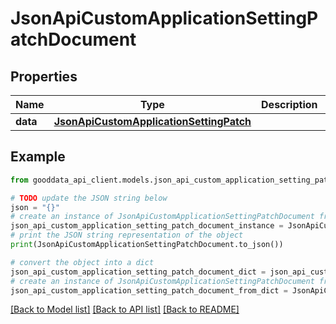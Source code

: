 # JsonApiCustomApplicationSettingPatchDocument


## Properties

Name | Type | Description | Notes
------------ | ------------- | ------------- | -------------
**data** | [**JsonApiCustomApplicationSettingPatch**](JsonApiCustomApplicationSettingPatch.md) |  | 

## Example

```python
from gooddata_api_client.models.json_api_custom_application_setting_patch_document import JsonApiCustomApplicationSettingPatchDocument

# TODO update the JSON string below
json = "{}"
# create an instance of JsonApiCustomApplicationSettingPatchDocument from a JSON string
json_api_custom_application_setting_patch_document_instance = JsonApiCustomApplicationSettingPatchDocument.from_json(json)
# print the JSON string representation of the object
print(JsonApiCustomApplicationSettingPatchDocument.to_json())

# convert the object into a dict
json_api_custom_application_setting_patch_document_dict = json_api_custom_application_setting_patch_document_instance.to_dict()
# create an instance of JsonApiCustomApplicationSettingPatchDocument from a dict
json_api_custom_application_setting_patch_document_from_dict = JsonApiCustomApplicationSettingPatchDocument.from_dict(json_api_custom_application_setting_patch_document_dict)
```
[[Back to Model list]](../README.md#documentation-for-models) [[Back to API list]](../README.md#documentation-for-api-endpoints) [[Back to README]](../README.md)


